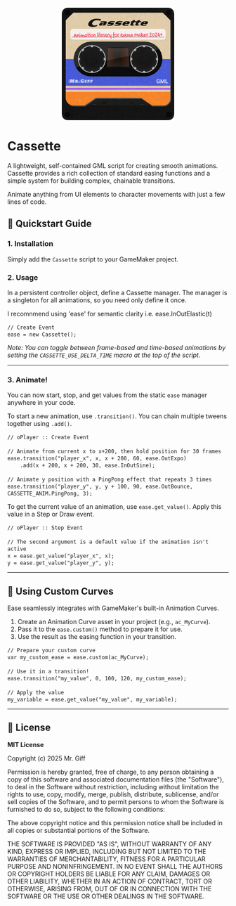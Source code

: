 <p align="center">
<img src = "cassette_logo_icon.png" alt = "Cassette Logo Icon")>
</p>

# Cassette

A lightweight, self-contained GML script for creating smooth animations. Cassette provides a rich collection of standard easing functions and a simple system for building complex, chainable transitions. 

Animate anything from UI elements to character movements with just a few lines of code.

## 🚀 Quickstart Guide

### 1\. Installation

Simply add the `Cassette` script to your GameMaker project.

### 2\. Usage 

In a persistent controller object, define a Cassette manager. The manager is a singleton for all animations, so you need only define it once.

I recomnmend using 'ease' for semantic clarity i.e. ease.InOutElastic(t)

```gml
// Create Event
ease = new Cassette();
```

*Note: You can toggle between frame-based and time-based animations by setting the `CASSETTE_USE_DELTA_TIME` macro at the top of the script.*

-----

### 3\. Animate\!

You can now start, stop, and get values from the static `ease` manager anywhere in your code.

To start a new animation, use `.transition()`. You can chain multiple tweens together using `.add()`.

```gml
// oPlayer :: Create Event

// Animate from current x to x+200, then hold position for 30 frames
ease.transition("player_x", x, x + 200, 60, ease.OutExpo)
    .add(x + 200, x + 200, 30, ease.InOutSine);

// Animate y position with a PingPong effect that repeats 3 times
ease.transition("player_y", y, y + 100, 90, ease.OutBounce, CASSETTE_ANIM.PingPong, 3);
```

To get the current value of an animation, use `ease.get_value()`. Apply this value in a Step or Draw event.

```gml
// oPlayer :: Step Event

// The second argument is a default value if the animation isn't active
x = ease.get_value("player_x", x);
y = ease.get_value("player_y", y);
```

-----

## 🎨 Using Custom Curves

Ease seamlessly integrates with GameMaker's built-in Animation Curves.

1.  Create an Animation Curve asset in your project (e.g., `ac_MyCurve`).
2.  Pass it to the `ease.custom()` method to prepare it for use.
3.  Use the result as the easing function in your transition.

<!-- end list -->

```gml
// Prepare your custom curve
var my_custom_ease = ease.custom(ac_MyCurve);

// Use it in a transition!
ease.transition("my_value", 0, 100, 120, my_custom_ease);

// Apply the value
my_variable = ease.get_value("my_value", my_variable);
```

-----

## 📜 License

**MIT License**

Copyright (c) 2025 Mr. Giff

Permission is hereby granted, free of charge, to any person obtaining a copy of this software and associated documentation files (the "Software"), to deal in the Software without restriction, including without limitation the rights to use, copy, modify, merge, publish, distribute, sublicense, and/or sell copies of the Software, and to permit persons to whom the Software is furnished to do so, subject to the following conditions:

The above copyright notice and this permission notice shall be included in all copies or substantial portions of the Software.

THE SOFTWARE IS PROVIDED "AS IS", WITHOUT WARRANTY OF ANY KIND, EXPRESS OR IMPLIED, INCLUDING BUT NOT LIMITED TO THE WARRANTIES OF MERCHANTABILITY, FITNESS FOR A PARTICULAR PURPOSE AND NONINFRINGEMENT. IN NO EVENT SHALL THE AUTHORS OR COPYRIGHT HOLDERS BE LIABLE FOR ANY CLAIM, DAMAGES OR OTHER LIABILITY, WHETHER IN AN ACTION OF CONTRACT, TORT OR OTHERWISE, ARISING FROM, OUT OF OR IN CONNECTION WITH THE SOFTWARE OR THE USE OR OTHER DEALINGS IN THE SOFTWARE.
